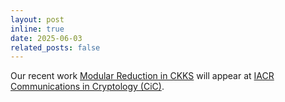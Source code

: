 ```yaml
---
layout: post
inline: true
date: 2025-06-03
related_posts: false
---
```


Our recent work [Modular Reduction in CKKS](https://eprint.iacr.org/2024/1638) will appear at [IACR Communications in Cryptology (CiC)](https://cic.iacr.org/).

